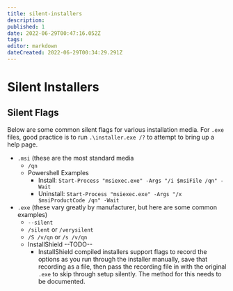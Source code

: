 ```yaml
---
title: silent-installers
description: 
published: 1
date: 2022-06-29T00:47:16.052Z
tags: 
editor: markdown
dateCreated: 2022-06-29T00:34:29.291Z
---
```


# Silent Installers
## Silent Flags
Below are some common silent flags for various installation media. For `.exe` files, good practice is to run `.\installer.exe /?` to attempt to bring up a help page.
- `.msi` (these are the most standard media 
    - `/qn`
    - Powershell Examples
        - Install: `Start-Process "msiexec.exe" -Args "/i $msiFile /qn" -Wait`
        - Uninstall: `Start-Process "msiexec.exe" -Args "/x $msiProductCode /qn" -Wait`
- `.exe` (these vary greatly by manufacturer, but here are some common examples)
    - `--silent`
    - `/silent` or `/verysilent`
    - `/S /v/qn` or `/s /v/qn`
    - InstallShield --TODO--
        - InstallShield compiled installers support flags to record the options as you run through the installer manually, save that recording as a file, then pass the recording file in with the original `.exe` to skip through setup silently. The method for this needs to be documented.
